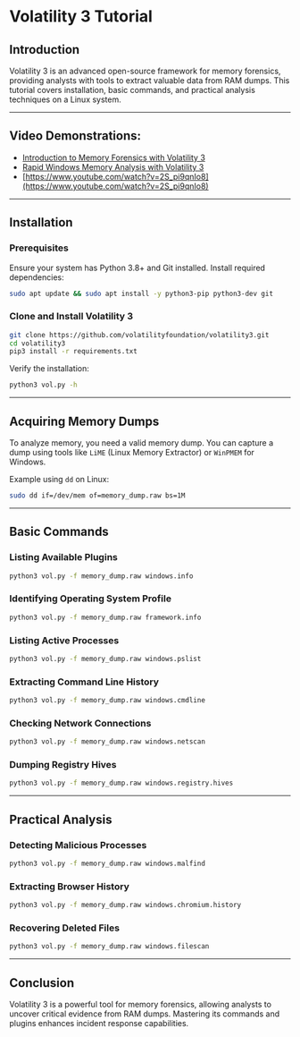 # Volatility 3 Tutorial

## Introduction

Volatility 3 is an advanced open-source framework for memory forensics, providing analysts with tools to extract valuable data from RAM dumps. This tutorial covers installation, basic commands, and practical analysis techniques on a Linux system.

---

## Video Demonstrations:

- [Introduction to Memory Forensics with Volatility 3](https://www.youtube.com/watch?v=Uk3DEgY5Ue8)
- [Rapid Windows Memory Analysis with Volatility 3](https://www.youtube.com/watch?v=EqGoGwVCVwM&t=542s)
- [https://www.youtube.com/watch?v=2S_pi9qnIo8](https://www.youtube.com/watch?v=2S_pi9qnIo8)

---

## Installation

### Prerequisites

Ensure your system has Python 3.8+ and Git installed. Install required dependencies:
```bash
sudo apt update && sudo apt install -y python3-pip python3-dev git
```

### Clone and Install Volatility 3

```bash
git clone https://github.com/volatilityfoundation/volatility3.git
cd volatility3
pip3 install -r requirements.txt
```

Verify the installation:
```bash
python3 vol.py -h
```

---

## Acquiring Memory Dumps

To analyze memory, you need a valid memory dump. You can capture a dump using tools like `LiME` (Linux Memory Extractor) or `WinPMEM` for Windows.

Example using `dd` on Linux:
```bash
sudo dd if=/dev/mem of=memory_dump.raw bs=1M
```

---

## Basic Commands

### Listing Available Plugins

```bash
python3 vol.py -f memory_dump.raw windows.info
```

### Identifying Operating System Profile

```bash
python3 vol.py -f memory_dump.raw framework.info
```

### Listing Active Processes

```bash
python3 vol.py -f memory_dump.raw windows.pslist
```

### Extracting Command Line History

```bash
python3 vol.py -f memory_dump.raw windows.cmdline
```

### Checking Network Connections

```bash
python3 vol.py -f memory_dump.raw windows.netscan
```

### Dumping Registry Hives

```bash
python3 vol.py -f memory_dump.raw windows.registry.hives
```

---

## Practical Analysis

### Detecting Malicious Processes

```bash
python3 vol.py -f memory_dump.raw windows.malfind
```

### Extracting Browser History

```bash
python3 vol.py -f memory_dump.raw windows.chromium.history
```

### Recovering Deleted Files

```bash
python3 vol.py -f memory_dump.raw windows.filescan
```

---

## Conclusion

Volatility 3 is a powerful tool for memory forensics, allowing analysts to uncover critical evidence from RAM dumps. Mastering its commands and plugins enhances incident response capabilities.
